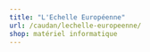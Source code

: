 ```yaml
---
title: "L'Echelle Européenne"
url: /caudan/lechelle-europeenne/
shop: matériel informatique
---
```

